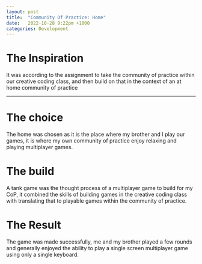```yaml
---
layout: post
title:  "Community Of Practice: Home"
date:   2022-10-28 9:22pm +1000
categories: Development
---
```

# The Inspiration
It was according to the assignment to take the community of practice within our creative coding class, and then build on that in the context of an at home community of practice

---

# The choice

The home was chosen as it is the place where my brother and I play our games, it is where my own community of practice enjoy relaxing and playing multiplayer games.

# The build

A tank game was the thought process of a multiplayer game to build for my CoP, it combined the skills of building games in the creative coding class with translating that to playable games within the community of practice.

# The Result

The game was made successfully, me and my brother played a few rounds and generally enjoyed the ability to play a single screen multiplayer game using only a single keyboard.
